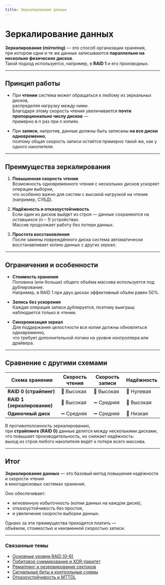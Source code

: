 ```yaml
---
title: Зеркалирование данных
---
```


# Зеркалирование данных

**Зеркалирование (mirroring)** — это способ организации хранения,  
при котором одни и те же данные записываются **параллельно на несколько физических дисков**.  
Такой подход используется, например, в **RAID 1** и его производных.

---

## Принцип работы

- При **чтении** система может обращаться к любому из зеркальных дисков,  
  распределяя нагрузку между ними.  
  Благодаря этому скорость чтения увеличивается **почти пропорционально числу дисков** —  
  примерно в *n* раз при *n* копиях.

- При **записи**, напротив, данные должны быть записаны **на все диски одновременно**,  
  поэтому общая скорость записи остаётся примерно такой же, как у одного накопителя.

---

## Преимущества зеркалирования

1. **Повышенная скорость чтения**  
   Возможность одновременного чтения с нескольких дисков ускоряет операции выборки,  
   что особенно важно для систем с высокой нагрузкой на чтение (например, СУБД).

2. **Надёжность и отказоустойчивость**  
   Если один из дисков выйдет из строя — данные сохраняются на оставшихся *(n – 1)* устройствах.  
   Массив продолжает работу без потери данных.

3. **Простота восстановления**  
   После замены повреждённого диска система автоматически восстанавливает копию данных с других зеркал.

---

## Ограничения и особенности

- **Стоимость хранения**  
  Половина (или больше) общего объёма массива используется под дублирование.  
  Например, в RAID 1 при двух дисках эффективный объём равен 50%.

- **Запись без ускорения**  
  Каждая операция записи дублируется, поэтому выигрыш наблюдается только в чтении.

- **Синхронизация зеркал**  
  Для поддержания целостности все копии должны обновляться одновременно,  
  что требует дополнительной логики на уровне контроллера или драйвера.

---

## Сравнение с другими схемами

| Схема хранения | Скорость чтения | Скорость записи | Надёжность |
|-----------------|----------------|----------------|-------------|
| **RAID 0 (страйпинг)** | 🔼 Высокая | 🔼 Высокая | 🔻 Нулевая |
| **RAID 1 (зеркалирование)** | 🔼 Высокая | ➖ Средняя | 🔼 Высокая |
| **Одиночный диск** | ➖ Средняя | ➖ Средняя | 🔻 Низкая |

В противоположность зеркалированию,  
при **страйпинге (RAID 0)** данные делятся между несколькими дисками,  
что повышает производительность, но снижает надёжность:  
выход из строя любого накопителя ведёт к потере всего массива.

---

## Итог

**Зеркалирование данных** — это базовый метод повышения надёжности и скорости чтения  
в многодисковых системах хранения.  

Оно обеспечивает:

- мгновенную избыточность (копии данных на каждом диске),  
- отказоустойчивость без простоя,  
- и увеличение скорости выборки данных.  

Однако за эти преимущества приходится платить —  
объёмом, стоимостью и неизменной скоростью записи.

---

### Связанные темы

- [Основные уровни RAID (0–6)](./RAID_Levels.md)  
- [Побитовое суммирование и XOR-паритет](./Parity_and_XOR.md)  
- [Ремаппинг и резервирование секторов](./Remapping_and_SectorSparing.md)  
- [Сигнальные биты и контрольные суммы](./SignalBits_and_Checksums.md)  
- [Отказоустойчивость и MTTDL](/Nodes/DataManagement_and_Storage/Storage/FaultTolerance/MTBF_and_MTTDL.md)
